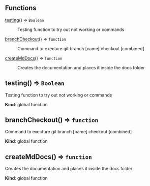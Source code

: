 ## Functions

<dl>
<dt><a href="#testing">testing()</a> ⇒ <code>Boolean</code></dt>
<dd><p>Testing function to try out not working or commands</p>
</dd>
<dt><a href="#branchCheckout">branchCheckout()</a> ⇒ <code>function</code></dt>
<dd><p>Command to execture git branch [name] checkout [combined]</p>
</dd>
<dt><a href="#createMdDocs">createMdDocs()</a> ⇒ <code>function</code></dt>
<dd><p>Creates the documentation and places it inside the docs folder</p>
</dd>
</dl>

<a name="testing"></a>

## testing() ⇒ <code>Boolean</code>
Testing function to try out not working or commands

**Kind**: global function  
<a name="branchCheckout"></a>

## branchCheckout() ⇒ <code>function</code>
Command to execture git branch [name] checkout [combined]

**Kind**: global function  
<a name="createMdDocs"></a>

## createMdDocs() ⇒ <code>function</code>
Creates the documentation and places it inside the docs folder

**Kind**: global function  
